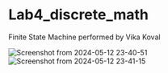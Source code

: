 # Lab4_discrete_math
Finite State Machine performed by Vika Koval



![Screenshot from 2024-05-12 23-40-51](https://github.com/Vika-Koval/-Lab4_discrete_math/assets/149317864/60423e62-23cd-465b-8e0c-435af2ff12ee)
![Screenshot from 2024-05-12 23-41-15](https://github.com/Vika-Koval/-Lab4_discrete_math/assets/149317864/736e8bf9-6390-42d4-a45b-c36a1124da8f)
